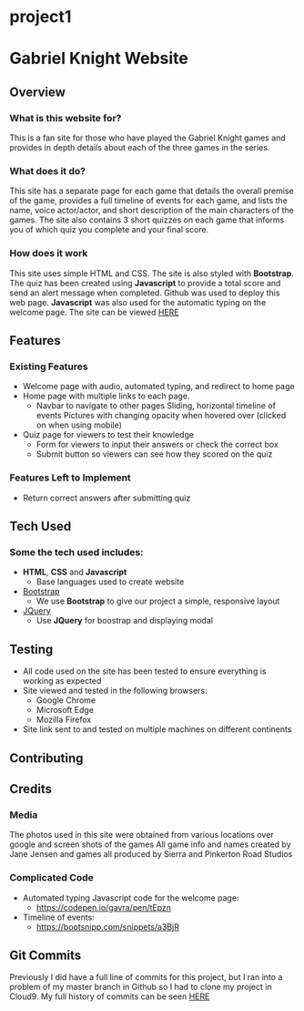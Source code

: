 # project1
# Gabriel Knight Website
 
## Overview
 
### What is this website for?
 
This is a fan site for those who have played the Gabriel Knight games and provides in depth details about each of the three games in the series. 
 
### What does it do?
 
This site has a separate page for each game that details the overall premise of the game, provides a full timeline of events for each game, and lists the name, voice actor/actor, and short description of the main characters of the games. The site also contains 3 short quizzes on each game that informs you of which quiz you complete and your final score.
 
### How does it work
 
This site uses simple HTML and CSS. The site is also styled with **Bootstrap**. The quiz has been created using **Javascript** to provide a total score and send an alert message when completed. Github was used to deploy this web page. **Javascript** was also used for the automatic typing on the welcome page. The site can be viewed [HERE](https://rmschrader1994.github.io/project1/)

## Features
 
### Existing Features
- Welcome page with audio, automated typing, and redirect to home page
- Home page with multiple links to each page.
  - Navbar to navigate to other pages
Sliding, horizontal timeline of events
Pictures with changing opacity when hovered over (clicked on when using mobile)
- Quiz page for viewers to test their knowledge
    - Form for viewers to input their answers or check the correct box
    - Submit button so viewers can see how they scored on the quiz

### Features Left to Implement
- Return correct answers after submitting quiz

## Tech Used

### Some the tech used includes:
- **HTML**, **CSS** and **Javascript**
  - Base languages used to create website
- [Bootstrap](http://getbootstrap.com/)
    - We use **Bootstrap** to give our project a simple, responsive layout
- [JQuery](https://jquery.com)
    - Use **JQuery** for boostrap and displaying modal

## Testing
- All code used on the site has been tested to ensure everything is working as expected
- Site viewed and tested in the following browsers:
  - Google Chrome
  - Microsoft Edge
  - Mozilla Firefox
- Site link sent to and tested on multiple machines on different continents

## Contributing
 

## Credits

### Media
The photos used in this site were obtained from various locations over google and screen shots of the games
All game info and names created by Jane Jensen and games all produced by Sierra and Pinkerton Road Studios

### Complicated Code
- Automated typing Javascript code for the welcome page:
    - https://codepen.io/gavra/pen/tEpzn
- Timeline of events:
    - https://bootsnipp.com/snippets/a3BjR


## Git Commits
Previously I did have a full line of commits for this project, but I ran into a problem of my master branch in Github so I had to clone my project in Cloud9. My full history of commits can be seen [HERE](https://github.com/RMSchrader1994/project1)
